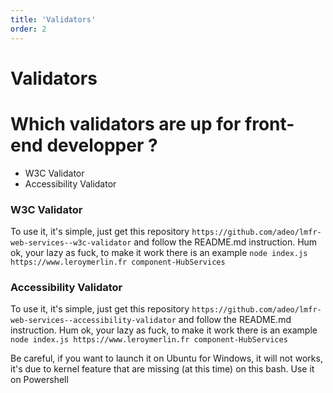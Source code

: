 ```yaml
---
title: 'Validators'
order: 2
---
```


# Validators

# Which validators are up for front-end developper ?

* W3C Validator 
* Accessibility Validator 

### W3C Validator 

To use it, it's simple, just get this repository `https://github.com/adeo/lmfr-web-services--w3c-validator` and follow the README.md instruction. 
Hum ok, your lazy as fuck, to make it work there is an example `node index.js https://www.leroymerlin.fr component-HubServices`

### Accessibility Validator 

To use it, it's simple, just get this repository `https://github.com/adeo/lmfr-web-services--accessibility-validator` and follow the README.md instruction. 
Hum ok, your lazy as fuck, to make it work there is an example `node index.js https://www.leroymerlin.fr component-HubServices`

Be careful, if you want to launch it on Ubuntu for Windows, it will not works, it's due to kernel feature that are missing (at this time) on this bash. Use it on Powershell
